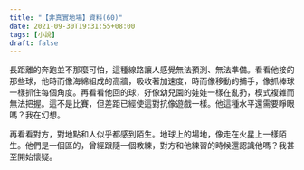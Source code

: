 ```yaml
---
title: "【非真實地場】資料(60)"
date: 2021-09-30T19:31:55+08:00
tags: [小說]
draft: false
---
```


長距離的奔跑並不那麼可怕，這種線路讓人感覺無法預測、無法準備。看看他接的那些球，他時而像海綿組成的高牆，吸收著加速度，時而像移動的捕手，像抓棒球一樣抓住每個角度。再看看他回的球，好像幼兒園的娃娃一樣在亂扔，模式複雜而無法把握。這不是比賽，但差距已經使這對抗像遊戲一樣。他這種水平還需要睜眼嗎？我在幻想。  

再看看對方，對地點和人似乎都感到陌生。地球上的場地，像走在火星上一樣陌生。他們是一個區的，曾經跟隨一個教練，對方和他練習的時候還認識他嗎？我甚至開始懷疑。  